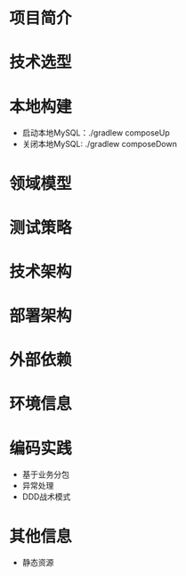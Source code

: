 # 项目简介
# 技术选型
# 本地构建
- 启动本地MySQL：./gradlew composeUp
- 关闭本地MySQL: ./gradlew composeDown
# 领域模型
# 测试策略
# 技术架构
# 部署架构
# 外部依赖
# 环境信息
# 编码实践
- 基于业务分包
- 异常处理
- DDD战术模式
# 其他信息
- 静态资源
